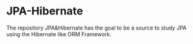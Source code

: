 # JPA-Hibernate
The repository JPA&amp;Hibernate has the goal to be a source to study JPA using the Hibernate like ORM Framework.